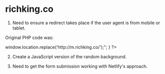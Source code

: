 # richking.co

1. Need to ensure a redirect takes place if the user agent is from mobile or tablet.

Original PHP code was:


<?php

	$iphone = strpos($_SERVER['HTTP_USER_AGENT'],"iPhone");

	$ipad = strpos($_SERVER['HTTP_USER_AGENT'],"iPad");

	$android = strpos($_SERVER['HTTP_USER_AGENT'],"Android");

	$palmpre = strpos($_SERVER['HTTP_USER_AGENT'],"webOS");

	$berry = strpos($_SERVER['HTTP_USER_AGENT'],"BlackBerry");

	$ipod = strpos($_SERVER['HTTP_USER_AGENT'],"iPod");



	if ($iphone || $ipad || $android || $palmpre || $ipod || $berry == true) 

	{

	    echo "<script>window.location.replace('http://m.richking.co/');</script>";

	 }

?>

2. Create a JavaScript version of the random background.

3. Need to get the form submission working with Netlify's approach.
